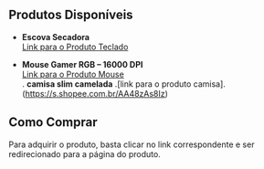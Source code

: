 ## Produtos Disponíveis  

- **Escova Secadora**  
  [Link para o Produto Teclado](https://s.shopee.com.br/4L6Ko0FF6I)  

- **Mouse Gamer RGB – 16000 DPI**  
  [Link para o Produto Mouse](https://s.shopee.com.br/AKL1Gn9Zax)  
. **camisa slim camelada**
  .[link para o produto camisa].(https://s.shopee.com.br/AA48zAs8Iz)
## Como Comprar  

Para adquirir o produto, basta clicar no link correspondente e ser redirecionado para a página do produto.


